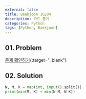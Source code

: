 ```yaml
---
external: false
title: Baekjoon 16204
description: 카드 뽑기
categories: Python
tags: [Python, Baekjoon]
---
```


## 01. Problem

[문제 확인하기](https://www.acmicpc.net/problem/16204){:target="_blank"}

## 02. Solution

```Python
N, M, K = map(int, input().split())
print(min(M, K) + min(N-M, N-K))
```
